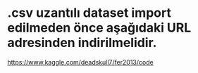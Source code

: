 # .csv uzantılı dataset import edilmeden önce aşağıdaki URL adresinden indirilmelidir.
https://www.kaggle.com/deadskull7/fer2013/code
